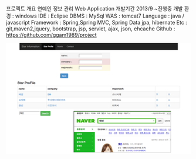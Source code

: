 프로젝트 개요
  연예인 정보 관리 Web Application
개발기간
  2013/9 ~진행중
개발 환경 : windows
IDE : Eclipse
DBMS : MySql
WAS : tomcat7
Language : java / javascript
Framework : Spring,Spring MVC, Spring Data jpa, hibernate
Etc : git,maven2,jquery, bootstrap, jsp, servlet, ajax, json, ehcache
Github : https://github.com/ggam1989/project

![alt tag](screenshot/screenshot1.png)